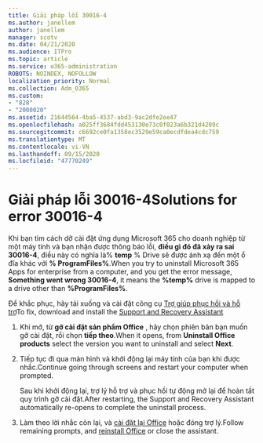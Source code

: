```yaml
---
title: Giải pháp lỗi 30016-4
ms.author: janellem
author: janellem
manager: scotv
ms.date: 04/21/2020
ms.audience: ITPro
ms.topic: article
ms.service: o365-administration
ROBOTS: NOINDEX, NOFOLLOW
localization_priority: Normal
ms.collection: Adm_O365
ms.custom:
- "828"
- "2000020"
ms.assetid: 21644564-4ba5-4537-abd3-9ac2dfe2ee47
ms.openlocfilehash: a025ff3684fdd453130e73c0f023a6b321d4209c
ms.sourcegitcommit: c6692ce0fa1358ec3529e59ca0ecdfdea4cdc759
ms.translationtype: MT
ms.contentlocale: vi-VN
ms.lasthandoff: 09/15/2020
ms.locfileid: "47770249"
---
```

# <a name="solutions-for-error-30016-4"></a><span data-ttu-id="bd741-102">Giải pháp lỗi 30016-4</span><span class="sxs-lookup"><span data-stu-id="bd741-102">Solutions for error 30016-4</span></span>

<span data-ttu-id="bd741-103">Khi bạn tìm cách dỡ cài đặt ứng dụng Microsoft 365 cho doanh nghiệp từ một máy tính và bạn nhận được thông báo lỗi, **điều gì đó đã xảy ra sai 30016-4**, điều này có nghĩa là% **temp** % Drive sẽ được ánh xạ đến một ổ đĩa khác với **% ProgramFiles%**.</span><span class="sxs-lookup"><span data-stu-id="bd741-103">When you try to uninstall Microsoft 365 Apps for enterprise from a computer, and you get the error message, **Something went wrong 30016-4**, it means the **%temp%** drive is mapped to a drive other than **%ProgramFiles%**.</span></span>
  
<span data-ttu-id="bd741-104">Để khắc phục, hãy tải xuống và cài đặt công cụ [Trợ giúp phục hồi và hỗ trợ](https://aka.ms/SARA-OfficeUninstall-Alchemy)</span><span class="sxs-lookup"><span data-stu-id="bd741-104">To fix, download and install the [Support and Recovery Assistant](https://aka.ms/SARA-OfficeUninstall-Alchemy)</span></span>
  
1. <span data-ttu-id="bd741-105">Khi mở, từ **gỡ cài đặt sản phẩm Office** , hãy chọn phiên bản bạn muốn gỡ cài đặt, rồi chọn **tiếp theo**.</span><span class="sxs-lookup"><span data-stu-id="bd741-105">When it opens, from **Uninstall Office products** select the version you want to uninstall and select **Next**.</span></span>

2. <span data-ttu-id="bd741-106">Tiếp tục đi qua màn hình và khởi động lại máy tính của bạn khi được nhắc.</span><span class="sxs-lookup"><span data-stu-id="bd741-106">Continue going through screens and restart your computer when prompted.</span></span>

    <span data-ttu-id="bd741-107">Sau khi khởi động lại, trợ lý hỗ trợ và phục hồi tự động mở lại để hoàn tất quy trình gỡ cài đặt.</span><span class="sxs-lookup"><span data-stu-id="bd741-107">After restarting, the Support and Recovery Assistant automatically re-opens to complete the uninstall process.</span></span>

3. <span data-ttu-id="bd741-108">Làm theo lời nhắc còn lại, và [cài đặt lại Office](https://portal.office.com/OLS/MySoftware.aspx) hoặc đóng trợ lý.</span><span class="sxs-lookup"><span data-stu-id="bd741-108">Follow remaining prompts, and [reinstall Office](https://portal.office.com/OLS/MySoftware.aspx) or close the assistant.</span></span>
